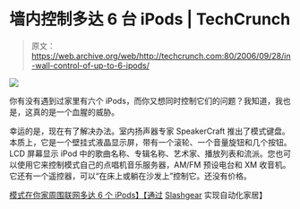 # 墙内控制多达 6 台 iPods | TechCrunch

> 原文：<https://web.archive.org/web/http://techcrunch.com:80/2006/09/28/in-wall-control-of-up-to-6-ipods/>

![](img/26a1a7bade150012f72b17cc08803c0d.png)

你有没有遇到过家里有六个 iPods，而你又想同时控制它们的问题？我知道，我也是，这真的是一个血腥的威胁。

幸运的是，现在有了解决办法。室内扬声器专家 SpeakerCraft 推出了模式键盘。本质上，它是一个壁挂式液晶显示屏，带有一个滚轮、一个音量旋钮和几个按钮。LCD 屏幕显示 iPod 中的歌曲名称、专辑名称、艺术家、播放列表和流派。您也可以使用它来控制模式自己的点唱机音乐服务器，AM/FM 预设电台和 XM 收音机。它还有一个遥控器，可以“在床上或躺在沙发上”控制它。还没有价格。

[模式在你家周围联网多达 6 个 iPods】【通过](https://web.archive.org/web/20150807010330/http://www.automatedhome.co.uk/modules.php?name=News&file=article&sid=1761) [Slashgear](https://web.archive.org/web/20150807010330/http://www.slashgear.com/mode-automated-home-keypad-controls-up-to-6-ipods-281873.php) 实现自动化家居】